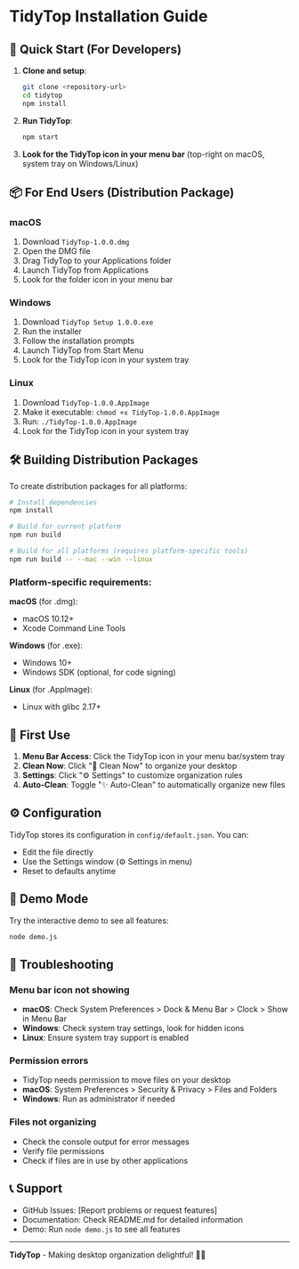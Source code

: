 # TidyTop Installation Guide

## 🚀 Quick Start (For Developers)

1. **Clone and setup**:
   ```bash
   git clone <repository-url>
   cd tidytop
   npm install
   ```

2. **Run TidyTop**:
   ```bash
   npm start
   ```

3. **Look for the TidyTop icon in your menu bar** (top-right on macOS, system tray on Windows/Linux)

## 📦 For End Users (Distribution Package)

### macOS
1. Download `TidyTop-1.0.0.dmg`
2. Open the DMG file
3. Drag TidyTop to your Applications folder
4. Launch TidyTop from Applications
5. Look for the folder icon in your menu bar

### Windows
1. Download `TidyTop Setup 1.0.0.exe`
2. Run the installer
3. Follow the installation prompts
4. Launch TidyTop from Start Menu
5. Look for the TidyTop icon in your system tray

### Linux
1. Download `TidyTop-1.0.0.AppImage`
2. Make it executable: `chmod +x TidyTop-1.0.0.AppImage`
3. Run: `./TidyTop-1.0.0.AppImage`
4. Look for the TidyTop icon in your system tray

## 🛠️ Building Distribution Packages

To create distribution packages for all platforms:

```bash
# Install dependencies
npm install

# Build for current platform
npm run build

# Build for all platforms (requires platform-specific tools)
npm run build -- --mac --win --linux
```

### Platform-specific requirements:

**macOS** (for .dmg):
- macOS 10.12+ 
- Xcode Command Line Tools

**Windows** (for .exe):
- Windows 10+
- Windows SDK (optional, for code signing)

**Linux** (for .AppImage):
- Linux with glibc 2.17+

## 🎯 First Use

1. **Menu Bar Access**: Click the TidyTop icon in your menu bar/system tray
2. **Clean Now**: Click "🧹 Clean Now" to organize your desktop
3. **Settings**: Click "⚙️ Settings" to customize organization rules
4. **Auto-Clean**: Toggle "✨ Auto-Clean" to automatically organize new files

## ⚙️ Configuration

TidyTop stores its configuration in `config/default.json`. You can:

- Edit the file directly
- Use the Settings window (⚙️ Settings in menu)
- Reset to defaults anytime

## 🧪 Demo Mode

Try the interactive demo to see all features:

```bash
node demo.js
```

## 🔧 Troubleshooting

### Menu bar icon not showing
- **macOS**: Check System Preferences > Dock & Menu Bar > Clock > Show in Menu Bar
- **Windows**: Check system tray settings, look for hidden icons
- **Linux**: Ensure system tray support is enabled

### Permission errors
- TidyTop needs permission to move files on your desktop
- **macOS**: System Preferences > Security & Privacy > Files and Folders
- **Windows**: Run as administrator if needed

### Files not organizing
- Check the console output for error messages
- Verify file permissions
- Check if files are in use by other applications

## 📞 Support

- GitHub Issues: [Report problems or request features]
- Documentation: Check README.md for detailed information
- Demo: Run `node demo.js` to see all features

---

**TidyTop** - Making desktop organization delightful! 🧹✨